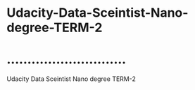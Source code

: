 # Udacity-Data-Sceintist-Nano-degree-TERM-2
# .............................
Udacity Data Sceintist Nano degree TERM-2 
